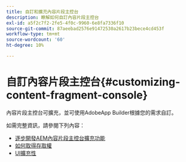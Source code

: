 ```yaml
---
title: 自訂和擴充內容片段主控台
description: 瞭解如何自訂內容片段主控台
exl-id: a5f2c7f2-2fe5-4f0c-9960-6e8fa7336f10
source-git-commit: 87aeebad2576e91472530a2617b23bece4cd453f
workflow-type: tm+mt
source-wordcount: '60'
ht-degree: 10%

---
```


# 自訂內容片段主控台{#customizing-content-fragment-console}

內容片段主控台可擴充，並可使用AdobeApp Builder根據您的需求自訂。

如需完整資訊，請參閱下列內容：

* [逐步開發AEM內容片段主控台擴充功能](https://developer.adobe.com/uix/docs/services/aem-cf-console-admin/extension-development/#about-application)
* [如何取得存取權](https://developer.adobe.com/uix/docs/guides/get-access/)
* [UI擴充性](https://developer.adobe.com/uix/docs/)

